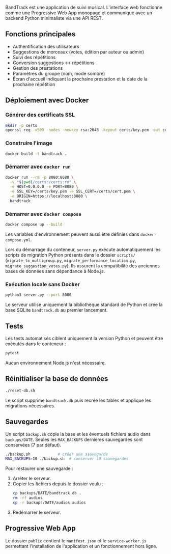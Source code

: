 BandTrack est une application de suivi musical. L'interface web fonctionne
comme une Progressive Web App monopage et communique avec un backend Python
minimaliste via une API REST.

## Fonctions principales

- Authentification des utilisateurs
- Suggestions de morceaux (votes, édition par auteur ou admin)
- Suivi des répétitions
- Conversion suggestions ↔ répétitions
- Gestion des prestations
- Paramètres du groupe (nom, mode sombre)
- Écran d'accueil indiquant la prochaine prestation et la date de la prochaine
  répétition

## Déploiement avec Docker

### Générer des certificats SSL

```bash
mkdir -p certs
openssl req -x509 -nodes -newkey rsa:2048 -keyout certs/key.pem -out certs/cert.pem -subj "/CN=localhost"
```

### Construire l'image

```bash
docker build -t bandtrack .
```

### Démarrer avec `docker run`

```bash
docker run --rm -p 8080:8080 \
  -v "$(pwd)/certs:/certs:ro" \
  -e HOST=0.0.0.0 -e PORT=8080 \
  -e SSL_KEY=/certs/key.pem -e SSL_CERT=/certs/cert.pem \
  -e ORIGIN=https://localhost:8080 \
  bandtrack
```

### Démarrer avec `docker compose`

```bash
docker compose up --build
```

Les variables d'environnement peuvent aussi être définies dans `docker-compose.yml`.

Lors du démarrage du conteneur, `server.py` exécute automatiquement les
scripts de migration Python présents dans le dossier `scripts/`
(`migrate_to_multigroup.py`, `migrate_performance_location.py`,
`migrate_suggestion_votes.py`). Ils assurent la compatibilité des anciennes
bases de données sans dépendance à Node.js.

### Exécution locale sans Docker

```bash
python3 server.py --port 8080
```

Le serveur utilise uniquement la bibliothèque standard de Python et crée la
base SQLite `bandtrack.db` au premier lancement.

## Tests

Les tests automatisés ciblent uniquement la version Python et peuvent être exécutés dans le conteneur :

```bash
pytest
```

Aucun environnement Node.js n'est nécessaire.

## Réinitialiser la base de données

```bash
./reset-db.sh
```

Le script supprime `bandtrack.db` puis recrée les tables et applique les
migrations nécessaires.

## Sauvegardes

Un script `backup.sh` copie la base et les éventuels fichiers audio dans
`backups/DATE`. Seules les `MAX_BACKUPS` dernières sauvegardes sont conservées
(7 par défaut).

```bash
./backup.sh            # créer une sauvegarde
MAX_BACKUPS=10 ./backup.sh  # conserver 10 sauvegardes
```

Pour restaurer une sauvegarde :

1. Arrêter le serveur.
2. Copier les fichiers depuis le dossier voulu :
   ```bash
   cp backups/DATE/bandtrack.db .
   rm -rf audios
   cp -r backups/DATE/audios audios
   ```
3. Redémarrer le serveur.

## Progressive Web App

Le dossier `public` contient le `manifest.json` et le `service-worker.js`
permettant l'installation de l'application et un fonctionnement hors ligne.

